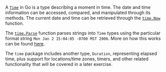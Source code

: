 A [`Time`][time] in Go is a type describing a moment in time. The date and time information can be accessed, compared, and manipulated through its methods. The current date and time can be retrieved through the [`time.Now`][now] function.

The [`time.Parse`][parse] function parses strings into `Time` types using the particular format string `Mon Jan 2 15:04:05 -0700 MST 2006`. More on how this works can be found [here][article].

The `time` package includes another type, `Duration`, representing elapsed time, plus support for locations/time zones, timers, and other related functionality that will be covered in a later exercise.

[parse]: https://golang.org/pkg/time/#Parse
[time]: https://golang.org/pkg/time/#Time
[now]: https://golang.org/pkg/time/#Now
[article]: https://www.pauladamsmith.com/blog/2011/05/go_time.html
